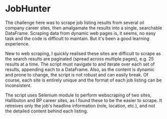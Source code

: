 # JobHunter

The challenge here was to scrape job listing results from several oil company career sites, then amalgamate the results into a single, searchable DataFrame. Scraping data from dynamic web pages is, it seems, no easy task and the code is difficult to maintain. But it's been a good learning experience.

New to web scraping, I quickly realised these sites are difficult to scrape as the search results are paginated (spread across multiple pages), e.g. 25 results at a time. The script must navigate to and iterate over each set of results, appending each to a DataFrame. Also, as the content is dynamic and prone to change, the script is not robust and can easily break. Of course, each site is entirely unique and the format of each job listing can be inconsistent.

The script uses Selenium module to perform webscraping of two sites, Hallibuton and BP career sites, as I found these to be the easier to scrape. It retreives only the job's headline information (role, location, etc.), and not the detailed content behind each listing.
